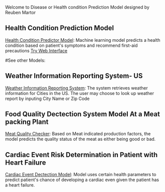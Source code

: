 Welcome to Disease or Health condition Prediction Model designed by Reuben Martor

## Health Condition Prediction Model 
[Health Condition Predictor Model](https://github.com/wuahmartor/portfolio/blob/main/diseasePredictionSystem/disease_prediction.ipynb): Machine learning model predicts a health condition based on patient's symptoms and recommend first-aid precautions
[Try Web Interface]( http://192.168.12.76:8501)



#See other Models:
## Weather Information Reporting System- US 
[Weather Information Reporting System](https://github.com/wuahmartor/portfolio/blob/main/weatherReportSystem/weatherReportSystem.py):
The system retrieves weather information for Cities in the US. The user may choose to look up weather report by inputing City Name or Zip Code



## Food Quality Dectection System Model At a Meat packing Plant


[Meat Quality Checker](
https://github.com/wuahmartor/portfolio/blob/main/foodQualityDetectionSystem/foodQualityDectection.ipynb): Based on Meat indicated production factors, the model predicts the quality status of the meat as either being good or bad. 


## Cardiac Event Risk Determination in Patient with Heart Failure 
[Cardiac Event Dectection Model](https://github.com/wuahmartor/portfolio/blob/main/heartFailurePredictionModel/heartFailurePrediction.ipynb): Model uses certain health parameters to predict patient's chance of developing a cardiac even given the patient has a heart failure. 
